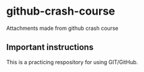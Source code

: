 # github-crash-course
Attachments made from github crash course

<h2>Important instructions</h2>
<p>This is a practicing respository for using GIT/GitHub.</p>
